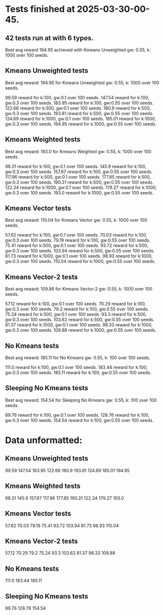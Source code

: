 # Tests finished at 2025-03-30-00-45.
## 42 tests run at with 6 types.
Best avg reward 194.95 achieved with Kmeans Unweighted gw: 0.55, k: 1000 over 100 seeds.


## Kmeans Unweighted tests
Best avg reward: 194.95 for Kmeans Unweighted gw: 0.55, k: 1000 over 100 seeds.

99.59 reward for k:100, gw:0.1 over 100 seeds.
147.54 reward for k:100, gw:0.3 over 100 seeds.
183.95 reward for k:100, gw:0.55 over 100 seeds.
122.66 reward for k:500, gw:0.1 over 100 seeds.
180.9 reward for k:500, gw:0.3 over 100 seeds.
193.81 reward for k:500, gw:0.55 over 100 seeds.
124.69 reward for k:1000, gw:0.1 over 100 seeds.
185.01 reward for k:1000, gw:0.3 over 100 seeds.
194.95 reward for k:1000, gw:0.55 over 100 seeds.

## Kmeans Weighted tests
Best avg reward: 193.0 for Kmeans Weighted gw: 0.55, k: 1000 over 100 seeds.

98.31 reward for k:100, gw:0.1 over 100 seeds.
145.9 reward for k:100, gw:0.3 over 100 seeds.
157.67 reward for k:100, gw:0.55 over 100 seeds.
117.96 reward for k:500, gw:0.1 over 100 seeds.
177.85 reward for k:500, gw:0.3 over 100 seeds.
190.31 reward for k:500, gw:0.55 over 100 seeds.
122.24 reward for k:1000, gw:0.1 over 100 seeds.
179.27 reward for k:1000, gw:0.3 over 100 seeds.
193.0 reward for k:1000, gw:0.55 over 100 seeds.

## Kmeans Vector tests
Best avg reward: 110.04 for Kmeans Vector gw: 0.55, k: 1000 over 100 seeds.

57.62 reward for k:100, gw:0.1 over 100 seeds.
70.03 reward for k:100, gw:0.3 over 100 seeds.
79.19 reward for k:100, gw:0.55 over 100 seeds.
75.41 reward for k:500, gw:0.1 over 100 seeds.
93.72 reward for k:500, gw:0.3 over 100 seeds.
103.94 reward for k:500, gw:0.55 over 100 seeds.
81.73 reward for k:1000, gw:0.1 over 100 seeds.
98.93 reward for k:1000, gw:0.3 over 100 seeds.
110.04 reward for k:1000, gw:0.55 over 100 seeds.

## Kmeans Vector-2 tests
Best avg reward: 109.88 for Kmeans Vector-2 gw: 0.55, k: 1000 over 100 seeds.

57.12 reward for k:100, gw:0.1 over 100 seeds.
70.29 reward for k:100, gw:0.3 over 100 seeds.
79.2 reward for k:100, gw:0.55 over 100 seeds.
75.24 reward for k:500, gw:0.1 over 100 seeds.
93.3 reward for k:500, gw:0.3 over 100 seeds.
103.62 reward for k:500, gw:0.55 over 100 seeds.
81.37 reward for k:1000, gw:0.1 over 100 seeds.
98.33 reward for k:1000, gw:0.3 over 100 seeds.
109.88 reward for k:1000, gw:0.55 over 100 seeds.

## No Kmeans tests
Best avg reward: 185.11 for No Kmeans gw: 0.55, k: 100 over 100 seeds.

111.0 reward for k:100, gw:0.1 over 100 seeds.
183.44 reward for k:100, gw:0.3 over 100 seeds.
185.11 reward for k:100, gw:0.55 over 100 seeds.

## Sleeping No Kmeans tests
Best avg reward: 154.54 for Sleeping No Kmeans gw: 0.55, k: 100 over 100 seeds.

89.76 reward for k:100, gw:0.1 over 100 seeds.
128.76 reward for k:100, gw:0.3 over 100 seeds.
154.54 reward for k:100, gw:0.55 over 100 seeds.

# Data unformatted:



## Kmeans Unweighted tests
99.59
147.54
183.95
122.66
180.9
193.81
124.69
185.01
194.95

## Kmeans Weighted tests
98.31
145.9
157.67
117.96
177.85
190.31
122.24
179.27
193.0

## Kmeans Vector tests
57.62
70.03
79.19
75.41
93.72
103.94
81.73
98.93
110.04

## Kmeans Vector-2 tests
57.12
70.29
79.2
75.24
93.3
103.62
81.37
98.33
109.88

## No Kmeans tests
111.0
183.44
185.11

## Sleeping No Kmeans tests
89.76
128.76
154.54

